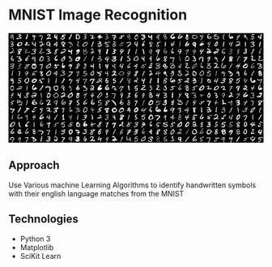 # MNIST Image Recognition

![mnist](img/mnist.png) 

## Approach 
Use Various machine Learning Algorithms to identify handwritten symbols with their english language matches from the MNIST 

## Technologies 

- Python 3 
- Matplotlib 
- SciKit Learn